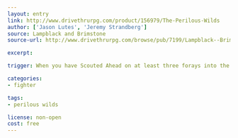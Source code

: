 ```yaml
---
layout: entry
link: http://www.drivethrurpg.com/product/156979/The-Perilous-Wilds
author: ['Jason Lutes', 'Jeremy Strandberg']
source: Lampblack and Brimstone
source-url: http://www.drivethrurpg.com/browse/pub/7199/Lampblack--Brimstone

excerpt:

trigger: When you have Scouted Ahead on at least three forays into the wild and back...

categories:
- fighter

tags:
- perilous wilds

license: non-open
cost: free
---
```

